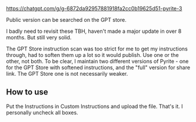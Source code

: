 https://chatgpt.com/g/g-6872da92957881918fa2cc0b19625d51-pyrite-3

Public version can be searched on the GPT store.

I badly need to revisit these TBH, haven't made a major update in over 8 months. But still very solid. 

The GPT Store instruction scan was too strict for me to get my instructions through, had to soften them up a lot so it would publish. Use one or the other, not both. To be clear, I maintain two different versions of Pyrite - one for the GPT Store with softened instructions, and the "full" version for share link. The GPT Store one is not necessarily weaker. 

## How to use
Put the Instructions in Custom Instructions and upload the file. That's it. I personally uncheck all boxes.
